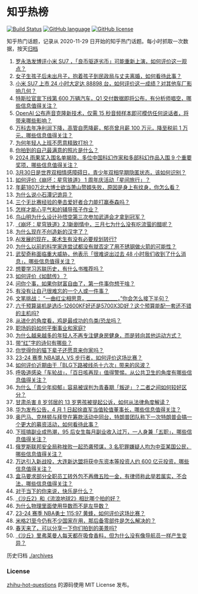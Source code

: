 # 知乎热榜
[![Build Status](https://github.com/ToWeLong/zhihu-hot-questions/workflows/CI/badge.svg)](https://github.com/ToWeLong/zhihu-hot-questions/actions)
[![GitHub language](https://img.shields.io/badge/language-golang-orange.svg)](https://golang.org/)
[![GitHub license](https://img.shields.io/github/license/ToWeLong/zhihu-hot-questions)](https://github.com/ToWeLong/zhihu-hot-questions/blob/main/LICENSE)

知乎热门话题，记录从 2020-11-29 日开始的知乎热门话题。每小时抓取一次数据，按天[归档](./archives)

<!-- BEGIN -->

1. [罗永浩发博评小米 SU7 ，「良币驱逐劣币」可能重新上演，如何评价这一观点？](https://www.zhihu.com/question/650769691)
1. [女子生孩子后未出月子，抱着孩子到民政局与丈夫离婚，如何看待此事？](https://www.zhihu.com/question/650831025)
1. [小米 SU7 上市 24 小时大定达 88898 台，如何评价这一成绩？对其他车厂影响几何？](https://www.zhihu.com/question/650788805)
1. [特斯拉官宣下线第 600 万辆汽车，Q1 交付数据即将公布，有分析师唱空，哪些信息值得关注？](https://www.zhihu.com/question/650827680)
1. [OpenAI 公布声音克隆新技术，仅需 15 秒音频样本即可模仿任何说话者，将带来哪些影响？](https://www.zhihu.com/question/650823754)
1. [万科去年净利润下降，高管自愿降薪，郁亮曾月薪 100 万元，降至税前 1 万元，哪些信息值得关注？](https://www.zhihu.com/question/650696927)
1. [为何年轻人上班不愿意精致打扮？](https://www.zhihu.com/question/645876469)
1. [你拍到的自己最满意的照片是什么？](https://www.zhihu.com/question/309460482)
1. [2024 雨果奖入围名单揭晓，多位中国科幻作家和多部科幻作品入围 9 个重要奖项，哪些信息值得关注？](https://www.zhihu.com/question/650865325)
1. [3月30日是世界双相情感障碍日，青少年双相早期隐匿状态，该如何识别？](https://www.zhihu.com/question/650552843)
1. [如何评价《崩坏：星穹铁道》 1 周年庆活动「星间旅行」？](https://www.zhihu.com/question/650525608)
1. [年薪180万北大博士欲当萧山赘婿失败，原因是身上有纹身，你怎么看？](https://www.zhihu.com/question/650557001)
1. [为什么说小石潭记诡异？](https://www.zhihu.com/question/324274795)
1. [三个无比赛经验的拳击爱好者合力能打赢泰森吗？](https://www.zhihu.com/question/649886846)
1. [怎样才能心平气和的辅导孩子作业？](https://www.zhihu.com/question/650627398)
1. [鸟山明为什么设计孙悟空第三次参加武道会才拿到冠军？](https://www.zhihu.com/question/650626528)
1. [《崩坏：星穹铁道》2.1新剧情中，三月七为什么没有吃流萤的醋呢？](https://www.zhihu.com/question/650493745)
1. [为什么现在不创造新的汉字了？](https://www.zhihu.com/question/650432547)
1. [AI发展的现在，美术生有没有必要规划转行?](https://www.zhihu.com/question/650448850)
1. [为什么以前的科学家连尝试都没有就否定了用不锈钢做火箭的可能性？](https://www.zhihu.com/question/650771336)
1. [武契奇称面临重大威胁，他表示「很难说出过去 48 小时我们收到了什么消息」，哪些信息值得关注？](https://www.zhihu.com/question/650416697)
1. [想要学习苏联历史，有什么书推荐吗？](https://www.zhihu.com/question/577939099)
1. [如何评价《如懿传》？](https://www.zhihu.com/question/39916225)
1. [问你个事，如果你财富自由了，第一件事你想干啥？](https://www.zhihu.com/question/648653174)
1. [有没有让自己很难忘的一个人或一件事？](https://www.zhihu.com/question/614825950)
1. [文笔挑战： ”一曲红尘相思意，_____________，”你会怎么接下半句？](https://www.zhihu.com/question/650663389)
1. [六千预算装机是选i5-12600KF好还是5700X3D好？这个预算能配一套还不错的主机吗?](https://www.zhihu.com/question/648175551)
1. [从进化的角度看，鸡是最成功的鸟类/恐龙吗？](https://www.zhihu.com/question/639483622)
1. [职场妈妈如何平衡事业和家庭?](https://www.zhihu.com/question/543321038)
1. [为什么越来越多的年轻人不再专注健身房健身，而是转向其他运动方式？](https://www.zhihu.com/question/650724336)
1. [带“红”字的诗句有哪些？](https://www.zhihu.com/question/650789491)
1. [你觉得你的猫下辈子还愿意来你家吗？](https://www.zhihu.com/question/644309831)
1. [23-24 赛季 NBA湖人 VS 步行者，如何评价这场比赛？](https://www.zhihu.com/question/650813466)
1. [如何评价近期由于「BLG下路被线杀十六次」带来的风波？](https://www.zhihu.com/question/650747581)
1. [呼吸道感染「车轮战」，「百日咳再现」值得警惕，从公共卫生的角度有哪些信息值得关注？](https://www.zhihu.com/question/650561646)
1. [为什么「青少年抑郁」容易被误判为青春期「叛逆」？二者之间如何较好区分？](https://www.zhihu.com/question/650514608)
1. [甘肃杀害 8 岁邻居的 13 岁男孩被提起公诉，如何从法律角度解读？](https://www.zhihu.com/question/650778898)
1. [华为发布公告，4 月 1 日起徐直军当值轮值董事长，哪些信息值得关注？](https://www.zhihu.com/question/650745542)
1. [奥巴马、克林顿与拜登在筹款活动中同台，特朗普团队称下一次特朗普会搞一个更大的募资活动，如何看待此事？](https://www.zhihu.com/question/650733006)
1. [下班搞副业成热潮，95 后女生每月副业收入过万，一人身兼「五职」，哪些信息值得关注？](https://www.zhihu.com/question/650691406)
1. [俄罗斯联邦安全局称挫败一起恐袭预谋，3 名犯罪嫌疑人均为中亚某国公民，哪些信息值得关注？](https://www.zhihu.com/question/650818651)
1. [万达引入新战投，大连新达盟将获中东资本等投资人约 600 亿元投资，哪些信息值得关注？](https://www.zhihu.com/question/650841350)
1. [盒马要求部分全职员工转外包不再缴五险一金，有律师称此举若属实，不合法，哪些信息值得关注？](https://www.zhihu.com/question/650735208)
1. [对于当下的你来说，快乐是什么？](https://www.zhihu.com/question/649449401)
1. [《沙丘2》和《流浪地球2》相比哪个拍的好？](https://www.zhihu.com/question/647870536)
1. [为什么物理里面使用导数而不是左导数？](https://www.zhihu.com/question/649174867)
1. [23-24 赛季 NBA勇士 115:97 黄蜂，如何评价这场比赛？](https://www.zhihu.com/question/650813463)
1. [米格21至今仍有不少国家在用，那后备零部件是怎么解决的？](https://www.zhihu.com/question/650287870)
1. [春天来了，可以分享一下你们拍到的美景吗?](https://www.zhihu.com/question/451612379)
1. [《沙丘》里弗莱曼人每天都在吸食香料，但为什么没有像导航员一样产生变异？](https://www.zhihu.com/question/495001716)

<!-- END -->

历史归档 [./archives](./archives)


### License
[zhihu-hot-questions](https://github.com/towelong/zhihu-hot-questions) 的源码使用 MIT License 发布。